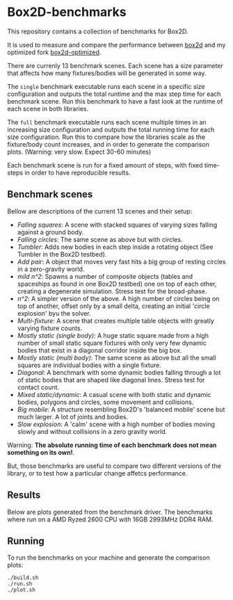 # Box2D-benchmarks
This repository contains a collection of benchmarks for Box2D.

It is used to measure and compare the performance between [box2d](https://github.com/erincatto/box2d) and my optimized fork [box2d-optimized](https://github.com/mtsamis/box2d-optimized).

There are currenly 13 benchmark scenes. Each scene has a size parameter that affects how many fixtures/bodies will be generated in some way.

The `single` benchmark executable runs each scene in a specific size configuration and outputs the total runtime and the max step time for each benchmark scene.
Run this benchmark to have a fast look at the runtime of each scene in both libraries.

The `full` benchmark executable runs each scene multiple times in an increasing size configuration and outputs the total running time for each size configuration.
Run this to compare how the libraries scale as the fixture/body count increases, and in order to generate the comparison plots. (Warning: very slow. Expect 30-60 minutes)

Each benchmark scene is run for a fixed amount of steps, with fixed time-steps in order to have reproducible results.

## Benchmark scenes
Bellow are descriptions of the current 13 scenes and their setup:

- *Falling squares*: A scene with stacked squares of varying sizes falling against a ground body.
- *Falling circles*: The same scene as above but with circles.
- *Tumbler*: Adds new bodies in each step inside a rotating object (See Tumbler in the Box2D testbed).
- *Add pair*: A object that moves very fast hits a big group of resting circles in a zero-gravity world.
- *mild n^2*: Spawns a number of composite objects (tables and spaceships as found in one Box2D testbed) one on top of each other, creating a degenerate simulation. Stress test for the broad-phase.
- *n^2*: A simpler version of the above. A high number of circles being on top of another, offset only by a small delta, creating an initial 'circle explosion' byu the solver.
- *Multi-fixture*: A scene that creates multiple table objects with greatly varying fixture counts.
- *Mostly static (single body)*: A huge static square made from a high number of small static square fixtures with only very few dynamic bodies that exist in a diagonal corridor inside the big box.
- *Mostly static (multi body)*: The same scene as above but all the small squares are individual bodies with a single fixture.
- *Diagonal*: A benchmark with some dynamic bodies falling through a lot of static bodies that are shaped like diagonal lines. Stress test for contact count.
- *Mixed static/dynamic*: A casual scene with both static and dynamic bodies, polygons and circles, some movement and collisions. 
- *Big mobile*: A structure resembling Box2D's 'balanced mobile' scene but much larger. A lot of joints and bodies.
- *Slow explosion*: A 'calm' scene with a high number of bodies moving slowly and without collisions in a zero gravity world.

Warning: **The absolute running time of each benchmark does not mean something on its own!**.

But, those benchmarks are useful to compare two different versions of the library, or to test how a particular change affetcs performance.

## Results
Below are plots generated from the benchmark driver.
The benchmarks where run on a AMD Ryzed 2600 CPU with 16GB 2993MHz DDR4 RAM.

## Running

To run the benchmarks on your machine and generate the comparison plots:
```
./build.sh
./run.sh
./plot.sh
```
